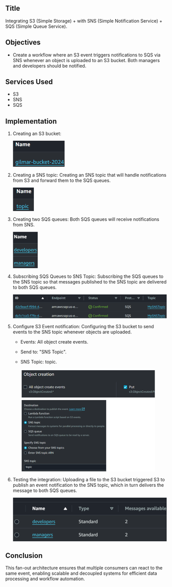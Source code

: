 ## Title
Integrating S3 (Simple Storage)  + with SNS (Simple Notification Service) + SQS (Simple Queue Service).


## Objectives
* Create a workflow where an S3 event triggers notifications to SQS via SNS whenever an object is uploaded to an S3 bucket. Both managers and developers should be notified.


## Services Used
* S3
* SNS
* SQS


## Implementation
1. Creating an S3 bucket:

    ![S3 Bucket](https://raw.githubusercontent.com/GilmarCloudSec/AWS-Laboratories/dfdbf3cebeb0aca66e6861991a470c02684653a3/Application%20Integration/S3%20%2B%20SNS%20%2B%20SQS/S3%20bucket.png)



2. Creating a SNS topic:
   Creating an SNS topic that will handle notifications from S3 and forward them to the SQS queues.

    ![S3 + SNS + SQS Topic](https://raw.githubusercontent.com/GilmarCloudSec/AWS-Laboratories/dfdbf3cebeb0aca66e6861991a470c02684653a3/Application%20Integration/S3%20%2B%20SNS%20%2B%20SQS/topic.png)




3. Creating two SQS queues:
   Both SQS queues will receive notifications from SNS.

    ![SQS Queues](https://raw.githubusercontent.com/GilmarCloudSec/AWS-Laboratories/dfdbf3cebeb0aca66e6861991a470c02684653a3/Application%20Integration/S3%20%2B%20SNS%20%2B%20SQS/SQS%20queues.png)



4. Subscribing SQS Queues to SNS Topic:
   Subscribing the SQS queues to the SNS topic so that messages published to the SNS topic are delivered to both SQS queues.

    ![Subscribing SQS Queues to SNS Topic](https://raw.githubusercontent.com/GilmarCloudSec/AWS-Laboratories/dfdbf3cebeb0aca66e6861991a470c02684653a3/Application%20Integration/S3%20%2B%20SNS%20%2B%20SQS/Subscribing%20SQS%20Queues%20to%20SNS%20Topic.png)




5. Configure S3 Event notification:
   Configuring the S3 bucket to send events to the SNS topic whenever objects are uploaded.
   * Events: All object create events.
   * Send to: "SNS Topic".
   * SNS Topic: topic.
  
     ![Configure S3 Event Notification](https://raw.githubusercontent.com/GilmarCloudSec/AWS-Laboratories/dfdbf3cebeb0aca66e6861991a470c02684653a3/Application%20Integration/S3%20%2B%20SNS%20%2B%20SQS/Configure%20S3%20Event%20notification.png)




6. Testing the integration:
   Uploading a file to the S3 bucket triggered S3 to publish an event notification to the SNS topic, which in turn delivers the message to both SQS queues.

    ![Testing the Integration](https://raw.githubusercontent.com/GilmarCloudSec/AWS-Laboratories/dfdbf3cebeb0aca66e6861991a470c02684653a3/Application%20Integration/S3%20%2B%20SNS%20%2B%20SQS/Testing%20the%20integration.png)




## Conclusion
This fan-out architecture ensures that multiple consumers can react to the same event, enabling scalable and decoupled systems for efficient data processing and workflow automation.




